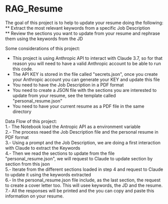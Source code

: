 # RAG_Resume
The goal of this project is to help to update your resume doing the following:
<br>
** Extract the most relevant keywords from a specific Job Description<br>
** Review the sections you want to update from your resume and rephrase them using the keywords from the JD<br>

Some considerations of this project:
- This project is using Anthropic API to interact with Claude 3.7, so for that reason you will need to have a valid Anthropic account to be able to run this code.
- The API KEY is stored in the file called "secrets.json", once you create your Anthropic account you can generate your KEY and update this file
- You need to have the Job Description in a PDF format
- You need to create a JSON file with the sections you are interested to update from your resume, see the template called "personal_resume.json"
- You need to have your current resume as a PDF file in the same directory


Data Flow of this project:<br>
1.- The Notebook load the Antropic API as a environment variable<br>
2.- The process reaed the Job Description file and the personal resume in PDF format<br>
3.- Using a prompt and the Job Description, we are doing a first interaction with Claude to extract the Keywords<br>
4.- Then we read the sections to update from the file "personal_resume.json", we will request to Claude to update section by section from this json<br>
5.- Iterate from the different sections loaded in step 4 and request to Claude to update it using the keywords extracted<br>
6.- In the personal_resume.json file include, as the last section, the request to create a cover letter too. This will usee keywords, the JD and the resume.<br>
7.- All the responses will be printed and the you can copy and paste this information on your resume.<br>

